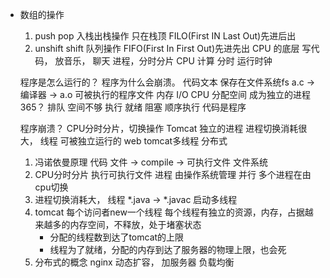 - 数组的操作
  1. push pop 入栈出栈操作
  只在栈顶  FILO(First IN Last Out)先进后出
  2. unshift shift 队列操作
  FIFO(First In First Out)先进先出
  CPU 的底层
  写代码， 放音乐， 聊天
  进程，分时分片
  CPU 计算 分时 运行时钟 

  程序是怎么运行的？ 程序为什么会崩溃。
  代码文本 保存在文件系统fs
  a.c  ->  编译器  -> a.o  可被执行的程序文件 
  内存  I/O
  CPU 分配空间   成为独立的进程
  365？
  排队 空间不够
  执行 就绪 阻塞
  顺序执行 
  代码是程序

  程序崩溃？
  CPU分时分片，切换操作
  Tomcat 独立的进程
  进程切换消耗很大，
  线程 可被独立运行的
  web
  tomcat多线程
  分布式

  1. 冯诺依曼原理
     代码 文件 -> compile -> 可执行文件 文件系统
  2. CPU分时分片
     执行可执行文件
     进程 由操作系统管理
     并行 多个进程在由cpu切换
  3. 进程切换消耗大，
     线程
     *.java -> *.javac
     启动多线程
  4. tomcat
     每个访问者new一个线程
     每个线程有独立的资源，内存，占据越来越多的内存空间，不释放，处于堵塞状态
     - 分配的线程数到达了tomcat的上限
     - 线程为了就绪，分配的内存到达了服务器的物理上限，也会死
  5. 分布式的概念
     nginx 动态扩容，
     加服务器 负载均衡